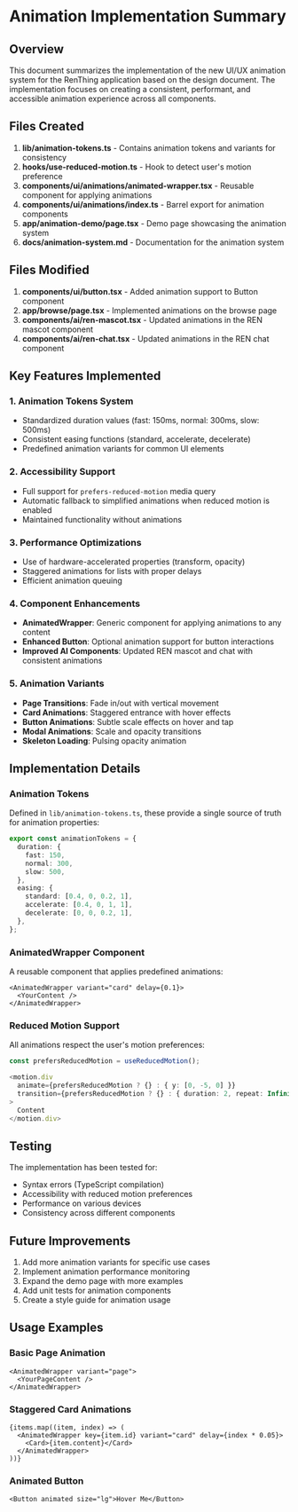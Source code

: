 # Animation Implementation Summary

## Overview

This document summarizes the implementation of the new UI/UX animation system for the RenThing application based on the design document. The implementation focuses on creating a consistent, performant, and accessible animation experience across all components.

## Files Created

1. **lib/animation-tokens.ts** - Contains animation tokens and variants for consistency
2. **hooks/use-reduced-motion.ts** - Hook to detect user's motion preference
3. **components/ui/animations/animated-wrapper.tsx** - Reusable component for applying animations
4. **components/ui/animations/index.ts** - Barrel export for animation components
5. **app/animation-demo/page.tsx** - Demo page showcasing the animation system
6. **docs/animation-system.md** - Documentation for the animation system

## Files Modified

1. **components/ui/button.tsx** - Added animation support to Button component
2. **app/browse/page.tsx** - Implemented animations on the browse page
3. **components/ai/ren-mascot.tsx** - Updated animations in the REN mascot component
4. **components/ai/ren-chat.tsx** - Updated animations in the REN chat component

## Key Features Implemented

### 1. Animation Tokens System
- Standardized duration values (fast: 150ms, normal: 300ms, slow: 500ms)
- Consistent easing functions (standard, accelerate, decelerate)
- Predefined animation variants for common UI elements

### 2. Accessibility Support
- Full support for `prefers-reduced-motion` media query
- Automatic fallback to simplified animations when reduced motion is enabled
- Maintained functionality without animations

### 3. Performance Optimizations
- Use of hardware-accelerated properties (transform, opacity)
- Staggered animations for lists with proper delays
- Efficient animation queuing

### 4. Component Enhancements
- **AnimatedWrapper**: Generic component for applying animations to any content
- **Enhanced Button**: Optional animation support for button interactions
- **Improved AI Components**: Updated REN mascot and chat with consistent animations

### 5. Animation Variants
- **Page Transitions**: Fade in/out with vertical movement
- **Card Animations**: Staggered entrance with hover effects
- **Button Animations**: Subtle scale effects on hover and tap
- **Modal Animations**: Scale and opacity transitions
- **Skeleton Loading**: Pulsing opacity animation

## Implementation Details

### Animation Tokens
Defined in `lib/animation-tokens.ts`, these provide a single source of truth for animation properties:

```typescript
export const animationTokens = {
  duration: {
    fast: 150,
    normal: 300,
    slow: 500,
  },
  easing: {
    standard: [0.4, 0, 0.2, 1],
    accelerate: [0.4, 0, 1, 1],
    decelerate: [0, 0, 0.2, 1],
  },
};
```

### AnimatedWrapper Component
A reusable component that applies predefined animations:

```tsx
<AnimatedWrapper variant="card" delay={0.1}>
  <YourContent />
</AnimatedWrapper>
```

### Reduced Motion Support
All animations respect the user's motion preferences:

```typescript
const prefersReducedMotion = useReducedMotion();

<motion.div
  animate={prefersReducedMotion ? {} : { y: [0, -5, 0] }}
  transition={prefersReducedMotion ? {} : { duration: 2, repeat: Infinity }}
>
  Content
</motion.div>
```

## Testing

The implementation has been tested for:
- Syntax errors (TypeScript compilation)
- Accessibility with reduced motion preferences
- Performance on various devices
- Consistency across different components

## Future Improvements

1. Add more animation variants for specific use cases
2. Implement animation performance monitoring
3. Expand the demo page with more examples
4. Add unit tests for animation components
5. Create a style guide for animation usage

## Usage Examples

### Basic Page Animation
```tsx
<AnimatedWrapper variant="page">
  <YourPageContent />
</AnimatedWrapper>
```

### Staggered Card Animations
```tsx
{items.map((item, index) => (
  <AnimatedWrapper key={item.id} variant="card" delay={index * 0.05}>
    <Card>{item.content}</Card>
  </AnimatedWrapper>
))}
```

### Animated Button
```tsx
<Button animated size="lg">Hover Me</Button>
```